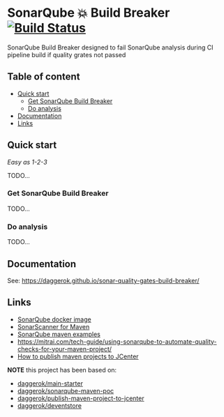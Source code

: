 # SonarQube 💥 Build Breaker [![Build Status](https://travis-ci.org/daggerok/sonar-quality-gates-build-breaker.svg?branch=master)](https://travis-ci.org/daggerok/sonar-quality-gates-build-breaker)
SonarQube Build Breaker designed to fail SonarQube analysis during CI pipeline build if quality grates not passed

## Table of content

* [Quick start](#Quick-start)
  * [Get SonarQube Build Breaker](#Get-SonarQube-Build-Breaker)
  * [Do analysis](#Do-analysis)
* [Documentation](#Documentation)
* [Links](#links)

## Quick start

_Easy as 1-2-3_

TODO...

### Get SonarQube Build Breaker

TODO...

### Do analysis

TODO...

## Documentation

See: https://daggerok.github.io/sonar-quality-gates-build-breaker/

## Links

* [SonarQube docker image](https://hub.docker.com/_/sonarqube/)
* [SonarScanner for Maven](https://docs.sonarqube.org/latest/analysis/scan/sonarscanner-for-maven/)
* [SonarQube maven examples](https://github.com/SonarSource/sonar-scanning-examples/tree/master/sonarqube-scanner-maven)
* https://mitrai.com/tech-guide/using-sonarqube-to-automate-quality-checks-for-your-maven-project/
* [How to publish maven projects to JCenter](https://github.com/daggerok/publish-maven-project-to-jcenter)

**NOTE** this project has been based on:

* [daggerok/main-starter](https://github.com/daggerok/main-starter/tree/maven-java)
* [daggerok/sonarqube-maven-poc](https://github.com/daggerok/sonarqube-maven-poc)
* [daggerok/publish-maven-project-to-jcenter](https://github.com/daggerok/publish-maven-project-to-jcenter)
* [daggerok/deventstore](https://github.com/daggerok/deventstore)
